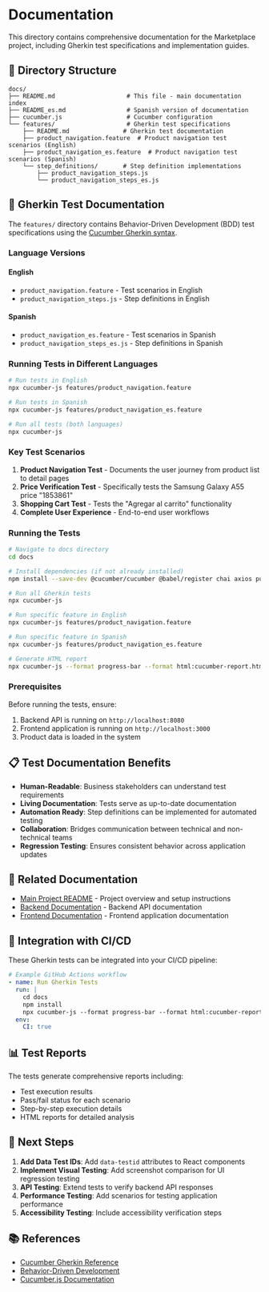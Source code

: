 # Documentation

This directory contains comprehensive documentation for the Marketplace project, including Gherkin test specifications and implementation guides.

## 📁 Directory Structure

```
docs/
├── README.md                    # This file - main documentation index
├── README_es.md                 # Spanish version of documentation
├── cucumber.js                  # Cucumber configuration
└── features/                    # Gherkin test specifications
    ├── README.md               # Gherkin test documentation
    ├── product_navigation.feature  # Product navigation test scenarios (English)
    ├── product_navigation_es.feature  # Product navigation test scenarios (Spanish)
    └── step_definitions/       # Step definition implementations
        ├── product_navigation_steps.js
        └── product_navigation_steps_es.js
```

## 🧪 Gherkin Test Documentation

The `features/` directory contains Behavior-Driven Development (BDD) test specifications using the [Cucumber Gherkin syntax](https://cucumber.io/docs/gherkin/reference).

### Language Versions

#### English
- `product_navigation.feature` - Test scenarios in English
- `product_navigation_steps.js` - Step definitions in English

#### Spanish
- `product_navigation_es.feature` - Test scenarios in Spanish
- `product_navigation_steps_es.js` - Step definitions in Spanish

### Running Tests in Different Languages

```bash
# Run tests in English
npx cucumber-js features/product_navigation.feature

# Run tests in Spanish
npx cucumber-js features/product_navigation_es.feature

# Run all tests (both languages)
npx cucumber-js
```

### Key Test Scenarios

1. **Product Navigation Test** - Documents the user journey from product list to detail pages
2. **Price Verification Test** - Specifically tests the Samsung Galaxy A55 price "1853861"
3. **Shopping Cart Test** - Tests the "Agregar al carrito" functionality
4. **Complete User Experience** - End-to-end user workflows

### Running the Tests

```bash
# Navigate to docs directory
cd docs

# Install dependencies (if not already installed)
npm install --save-dev @cucumber/cucumber @babel/register chai axios puppeteer

# Run all Gherkin tests
npx cucumber-js

# Run specific feature in English
npx cucumber-js features/product_navigation.feature

# Run specific feature in Spanish
npx cucumber-js features/product_navigation_es.feature

# Generate HTML report
npx cucumber-js --format progress-bar --format html:cucumber-report.html
```

### Prerequisites

Before running the tests, ensure:
1. Backend API is running on `http://localhost:8080`
2. Frontend application is running on `http://localhost:3000`
3. Product data is loaded in the system

## 📋 Test Documentation Benefits

- **Human-Readable**: Business stakeholders can understand test requirements
- **Living Documentation**: Tests serve as up-to-date documentation
- **Automation Ready**: Step definitions can be implemented for automated testing
- **Collaboration**: Bridges communication between technical and non-technical teams
- **Regression Testing**: Ensures consistent behavior across application updates

## 🔗 Related Documentation

- [Main Project README](../README.md) - Project overview and setup instructions
- [Backend Documentation](../backend/msProduct/README.md) - Backend API documentation
- [Frontend Documentation](../frontend/README.md) - Frontend application documentation

## 🚀 Integration with CI/CD

These Gherkin tests can be integrated into your CI/CD pipeline:

```yaml
# Example GitHub Actions workflow
- name: Run Gherkin Tests
  run: |
    cd docs
    npm install
    npx cucumber-js --format progress-bar --format html:cucumber-report.html
  env:
    CI: true
```

## 📊 Test Reports

The tests generate comprehensive reports including:
- Test execution results
- Pass/fail status for each scenario
- Step-by-step execution details
- HTML reports for detailed analysis

## 🎯 Next Steps

1. **Add Data Test IDs**: Add `data-testid` attributes to React components
2. **Implement Visual Testing**: Add screenshot comparison for UI regression testing
3. **API Testing**: Extend tests to verify backend API responses
4. **Performance Testing**: Add scenarios for testing application performance
5. **Accessibility Testing**: Include accessibility verification steps

## 📚 References

- [Cucumber Gherkin Reference](https://cucumber.io/docs/gherkin/reference)
- [Behavior-Driven Development](https://cucumber.io/docs/bdd/)
- [Cucumber.js Documentation](https://github.com/cucumber/cucumber-js) 